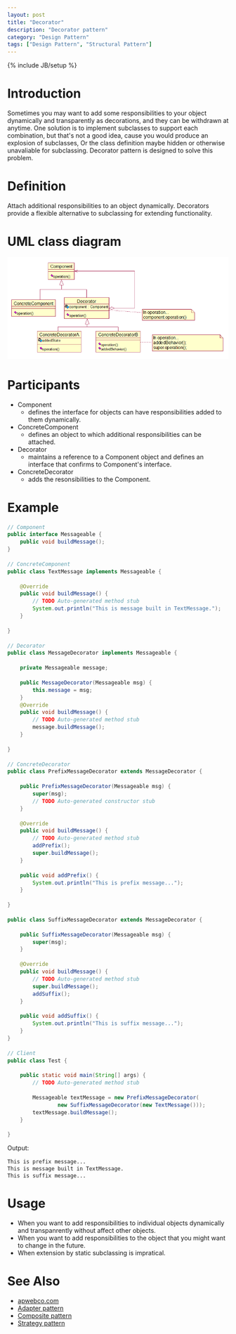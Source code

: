 ```yaml
---
layout: post
title: "Decorator"
description: "Decorator pattern"
category: "Design Pattern"
tags: ["Design Pattern", "Structural Pattern"]
---
```

{% include JB/setup %}

# Introduction
Sometimes you may want to add some responsibilities to your object dynamically and transparently as decorations, and they can be withdrawn at anytime. One solution is to implement subclasses to support each combination, but that's not a good idea, cause you would produce an explosion of subclasses, Or the class definition maybe hidden or otherwise unavaliable for subclassing.
Decorator pattern is designed to solve this problem.

# Definition
Attach additional responsibilities to an object dynamically. Decorators provide a flexible alternative to subclassing for extending functionality.

# UML class diagram
![Decorator pattern](/assets/images/designpattern/decorator.png "Decorator pattern")

# Participants

* Component
	* defines the interface for objects can have responsibilities added to them dynamically.
* ConcreteComponent
	* defines an object to which additional responsibilities can be attached.
* Decorator
	* maintains a reference to a Component object and defines an interface that confirms to Component's interface.
* ConcreteDecorator
	* adds the resonsibilities to the Component.

# Example

```java
// Component
public interface Messageable {
	public void buildMessage();
}

// ConcreteComponent
public class TextMessage implements Messageable {

	@Override
	public void buildMessage() {
		// TODO Auto-generated method stub
		System.out.println("This is message built in TextMessage.");
	}

}

// Decorator
public class MessageDecorator implements Messageable {

	private Messageable message;
	
	public MessageDecorator(Messageable msg) {
		this.message = msg;
	}
	@Override
	public void buildMessage() {
		// TODO Auto-generated method stub
		message.buildMessage();
	}

}

// ConcreteDecorator
public class PrefixMessageDecorator extends MessageDecorator {

	public PrefixMessageDecorator(Messageable msg) {
		super(msg);
		// TODO Auto-generated constructor stub
	}

	@Override
	public void buildMessage() {
		// TODO Auto-generated method stub
		addPrefix();
		super.buildMessage();
	}
	
	public void addPrefix() {
		System.out.println("This is prefix message...");
	}

}

public class SuffixMessageDecorator extends MessageDecorator {
	
	public SuffixMessageDecorator(Messageable msg) {
		super(msg);
	}

	@Override
	public void buildMessage() {
		// TODO Auto-generated method stub
		super.buildMessage();
		addSuffix();
	}
	
	public void addSuffix() {
		System.out.println("This is suffix message...");
	}
}

// Client
public class Test {

	public static void main(String[] args) {
		// TODO Auto-generated method stub

		Messageable textMessage = new PrefixMessageDecorator(
				new SuffixMessageDecorator(new TextMessage()));
		textMessage.buildMessage();
	}

}
```

Output:

```
This is prefix message...
This is message built in TextMessage.
This is suffix message...
```

# Usage

* When you want to add responsibilities to individual objects dynamically and transpanrently without affect other objects.
* When you want to add responsibilities to the object that you might want to change in the future.
* When extension by static subclassing is impratical.

# See Also

* [apwebco.com](http://www.apwebco.com/gofpatterns/structural/Decorator.html "apwebco.com")
* [Adapter pattern](/2014/01/02/adapter/ "Adapter pattern")
* [Composite pattern](/2014/01/05/composite/ "Composite pattern")
* [Strategy pattern](# "Strategy pattern")
